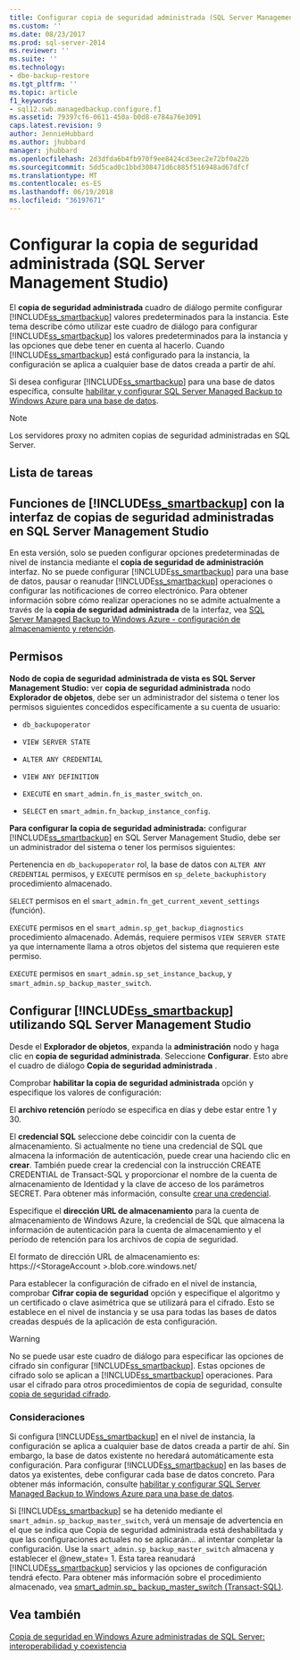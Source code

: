 ```yaml
---
title: Configurar copia de seguridad administrada (SQL Server Management Studio) | Documentos de Microsoft
ms.custom: ''
ms.date: 08/23/2017
ms.prod: sql-server-2014
ms.reviewer: ''
ms.suite: ''
ms.technology:
- dbe-backup-restore
ms.tgt_pltfrm: ''
ms.topic: article
f1_keywords:
- sql12.swb.managedbackup.configure.f1
ms.assetid: 79397cf6-0611-450a-b0d8-e784a76e3091
caps.latest.revision: 9
author: JennieHubbard
ms.author: jhubbard
manager: jhubbard
ms.openlocfilehash: 2d3dfda6b4fb970f9ee8424cd3eec2e72bf0a22b
ms.sourcegitcommit: 5dd5cad0c1bbd308471d6c885f516948ad67dfcf
ms.translationtype: MT
ms.contentlocale: es-ES
ms.lasthandoff: 06/19/2018
ms.locfileid: "36197671"
---
```

# <a name="configure-managed-backup-sql-server-management-studio"></a>Configurar la copia de seguridad administrada (SQL Server Management Studio)
  El **copia de seguridad administrada** cuadro de diálogo permite configurar [!INCLUDE[ss_smartbackup](../includes/ss-smartbackup-md.md)] valores predeterminados para la instancia. Este tema describe cómo utilizar este cuadro de diálogo para configurar [!INCLUDE[ss_smartbackup](../includes/ss-smartbackup-md.md)] los valores predeterminados para la instancia y las opciones que debe tener en cuenta al hacerlo. Cuando [!INCLUDE[ss_smartbackup](../includes/ss-smartbackup-md.md)] está configurado para la instancia, la configuración se aplica a cualquier base de datos creada a partir de ahí.  
  
 Si desea configurar [!INCLUDE[ss_smartbackup](../includes/ss-smartbackup-md.md)] para una base de datos específica, consulte [habilitar y configurar SQL Server Managed Backup to Windows Azure para una base de datos](../../2014/database-engine/sql-server-managed-backup-to-windows-azure-retention-and-storage-settings.md#DatabaseConfigure).  
 
> [!NOTE] 
> Los servidores proxy no admiten copias de seguridad administradas en SQL Server. 
  
## <a name="task-list"></a>Lista de tareas  
  
## <a name="includesssmartbackupincludesss-smartbackup-mdmd-functions-using-managed-backup-interface-in-sql-server-management-studio"></a>Funciones de [!INCLUDE[ss_smartbackup](../includes/ss-smartbackup-md.md)] con la interfaz de copias de seguridad administradas en SQL Server Management Studio  
 En esta versión, solo se pueden configurar opciones predeterminadas de nivel de instancia mediante el **copia de seguridad de administración** interfaz. No se puede configurar [!INCLUDE[ss_smartbackup](../includes/ss-smartbackup-md.md)] para una base de datos, pausar o reanudar [!INCLUDE[ss_smartbackup](../includes/ss-smartbackup-md.md)] operaciones o configurar las notificaciones de correo electrónico. Para obtener información sobre cómo realizar operaciones no se admite actualmente a través de la **copia de seguridad administrada** de la interfaz, vea [SQL Server Managed Backup to Windows Azure - configuración de almacenamiento y retención](../../2014/database-engine/sql-server-managed-backup-to-windows-azure-retention-and-storage-settings.md).  
  
## <a name="permissions"></a>Permisos  
 **Nodo de copia de seguridad administrada de vista es SQL Server Management Studio:** ver **copia de seguridad administrada** nodo **Explorador de objetos**, debe ser un administrador del sistema o tener los permisos siguientes concedidos específicamente a su cuenta de usuario:  
  
-   `db_backupoperator`  
  
-   `VIEW SERVER STATE`  
  
-   `ALTER ANY CREDENTIAL`  
  
-   `VIEW ANY DEFINITION`  
  
-   `EXECUTE` en `smart_admin.fn_is_master_switch_on`.  
  
-   `SELECT` en `smart_admin.fn_backup_instance_config`.  
  
 **Para configurar la copia de seguridad administrada:** configurar [!INCLUDE[ss_smartbackup](../includes/ss-smartbackup-md.md)] en SQL Server Management Studio, debe ser un administrador del sistema o tener los permisos siguientes:  
  
 Pertenencia en `db_backupoperator` rol, la base de datos con `ALTER ANY CREDENTIAL` permisos, y `EXECUTE` permisos en `sp_delete_backuphistory` procedimiento almacenado.  
  
 `SELECT` permisos en el `smart_admin.fn_get_current_xevent_settings` (función).  
  
 `EXECUTE` permisos en el `smart_admin.sp_get_backup_diagnostics` procedimiento almacenado. Además, requiere permisos `VIEW SERVER STATE` ya que internamente llama a otros objetos del sistema que requieren este permiso.  
  
 `EXECUTE` permisos en `smart_admin.sp_set_instance_backup`, y `smart_admin.sp_backup_master_switch`.  
  
## <a name="configure-includesssmartbackupincludesss-smartbackup-mdmd-using-sql-server-management-studio"></a>Configurar [!INCLUDE[ss_smartbackup](../includes/ss-smartbackup-md.md)] utilizando SQL Server Management Studio  
 Desde el **Explorador de objetos**, expanda la **administración** nodo y haga clic en **copia de seguridad administrada**. Seleccione **Configurar**. Esto abre el cuadro de diálogo **Copia de seguridad administrada** .  
  
 Comprobar **habilitar la copia de seguridad administrada** opción y especifique los valores de configuración:  
  
 El **archivo retención** período se especifica en días y debe estar entre 1 y 30.  
  
 El **credencial SQL** seleccione debe coincidir con la cuenta de almacenamiento. Si actualmente no tiene una credencial de SQL que almacena la información de autenticación, puede crear una haciendo clic en **crear**. También puede crear la credencial con la instrucción CREATE CREDENTIAL de Transact-SQL y proporcionar el nombre de la cuenta de almacenamiento de Identidad y la clave de acceso de los parámetros SECRET. Para obtener más información, consulte [crear una credencial](../relational-databases/backup-restore/sql-server-backup-to-url.md#credential).  
  
 Especifique el **dirección URL de almacenamiento** para la cuenta de almacenamiento de Windows Azure, la credencial de SQL que almacena la información de autenticación para la cuenta de almacenamiento y el período de retención para los archivos de copia de seguridad.  
  
 El formato de dirección URL de almacenamiento es: https://\<StorageAccount >.blob.core.windows.net/  
  
 Para establecer la configuración de cifrado en el nivel de instancia, comprobar **Cifrar copia de seguridad** opción y especifique el algoritmo y un certificado o clave asimétrica que se utilizará para el cifrado.  Esto se establece en el nivel de instancia y se usa para todas las bases de datos creadas después de la aplicación de esta configuración.  
  
> [!WARNING]  
>  No se puede usar este cuadro de diálogo para especificar las opciones de cifrado sin configurar [!INCLUDE[ss_smartbackup](../includes/ss-smartbackup-md.md)]. Estas opciones de cifrado solo se aplican a [!INCLUDE[ss_smartbackup](../includes/ss-smartbackup-md.md)] operaciones. Para usar el cifrado para otros procedimientos de copia de seguridad, consulte [copia de seguridad cifrado](../relational-databases/backup-restore/backup-encryption.md).  
  
### <a name="considerations"></a>Consideraciones  
 Si configura [!INCLUDE[ss_smartbackup](../includes/ss-smartbackup-md.md)] en el nivel de instancia, la configuración se aplica a cualquier base de datos creada a partir de ahí.  Sin embargo, la base de datos existente no heredará automáticamente esta configuración. Para configurar [!INCLUDE[ss_smartbackup](../includes/ss-smartbackup-md.md)] en las bases de datos ya existentes, debe configurar cada base de datos concreto. Para obtener más información, consulte [habilitar y configurar SQL Server Managed Backup to Windows Azure para una base de datos](../../2014/database-engine/sql-server-managed-backup-to-windows-azure-retention-and-storage-settings.md#DatabaseConfigure).  
  
 Si [!INCLUDE[ss_smartbackup](../includes/ss-smartbackup-md.md)] se ha detenido mediante el `smart_admin.sp_backup_master_switch`, verá un mensaje de advertencia en el que se indica que Copia de seguridad administrada está deshabilitada y que las configuraciones actuales no se aplicarán... al intentar completar la configuración. Use la `smart_admin.sp_backup_master_switch` almacena y establecer el @new_state= 1. Esta tarea reanudará [!INCLUDE[ss_smartbackup](../includes/ss-smartbackup-md.md)] servicios y las opciones de configuración tendrá efecto. Para obtener más información sobre el procedimiento almacenado, vea [smart_admin.sp_ backup_master_switch &#40;Transact-SQL&#41;](/sql/relational-databases/system-stored-procedures/managed-backup-sp-backup-master-switch-transact-sql).  
  
## <a name="see-also"></a>Vea también  
 [Copia de seguridad en Windows Azure administradas de SQL Server: interoperabilidad y coexistencia](../../2014/database-engine/sql-server-managed-backup-to-windows-azure-interoperability-and-coexistence.md)  
  
  

